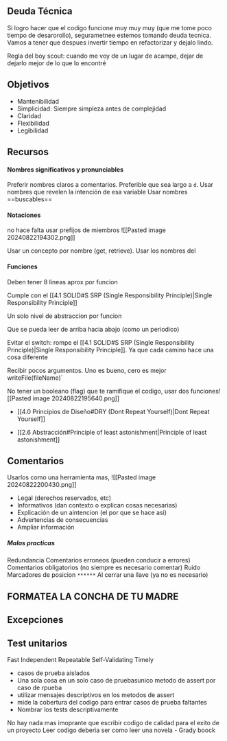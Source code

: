 ## Deuda Técnica
Si logro hacer que el codigo funcione muy muy muy (que me tome poco tiempo de desarorollo), segurametnee estemos tomando deuda tecnica. Vamos a tener que despues invertir tiempo en refactorizar y dejalo lindo.

Regla del boy scout: cuando me voy de un lugar de acampe, dejar de dejarlo mejor de lo que lo encontré

## Objetivos
- Mantenibilidad
- Simplicidad: Siempre simpleza antes de complejidad
- Claridad 
- Flexibilidad
- Legibilidad
## Recursos 

#### Nombres significativos y pronunciables
Preferir nombres claros a comentarios. Preferible que sea largo a `d`.
Usar nombres que revelen la intención de esa variable
Usar nombres ==buscables==


#### Notaciones
no hace falta usar prefijos de miembros
![[Pasted image 20240822194302.png]]

Usar un concepto por nombre (get, retrieve). Usar los nombres del 

#### Funciones
Deben tener 8 lineas aprox por funcion 

Cumple con el [[4.1 SOLID#S SRP (Single Responsibility Principle)|Single Responsibility Principle]]

Un solo nivel de abstraccion por funcion 

Que se pueda leer de arriba hacia abajo (como un periodico)

Evitar el switch: rompe el [[4.1 SOLID#S SRP (Single Responsibility Principle)|Single Responsibility Principle]]. Ya que cada camino hace una cosa diferente

Recibir pocos argumentos. Uno es bueno, cero es mejor`
 `writeFile(fileName)`

No tener un booleano (flag) que te ramifique el codigo, usar dos funciones![[Pasted image 20240822195640.png]]

- [[4.0 Principios de Diseño#DRY (Dont Repeat Yourself)|Dont Repeat Yourself]]

- [[2.6 Abstracción#Principle of least astonishment|Principle of least astonishment]]

## Comentarios

Usarlos como una herramienta mas, 
![[Pasted image 20240822200430.png]]
- Legal (derechos reservados, etc)
-  Informativos (dan contexto o explican cosas necesarias)
- Explicación de un aintencion (el por que se hace asi)
- Advertencias de consecuencias
- Ampliar información
##### Malas practicas
Redundancia
Comentarios erroneos (pueden conducir a errores)
Comentarios obligatorios (no siempre es necesario comentar)
Ruido 
Marcadores de posicion `******`
Al cerrar una llave (ya no es necesario)


## FORMATEA LA CONCHA DE TU MADRE


## Excepciones


## Test unitarios 
Fast
Independent
Repeatable
Self-Validating
Timely 

- casos de prueba aislados
- Una sola cosa en un solo caso de pruebasunico metodo de assert por caso de rpueba
- utilizar mensajes descriptivos en los metodos de assert
- mide la cobertura del codigo para entrar casos de prueba faltantes
- Nombrar los tests descriptivamente


No hay nada mas imoprante que escribir codigo de calidad para el exito de un proyecto
Leer codigo deberia ser como leer una novela - Grady boock 
